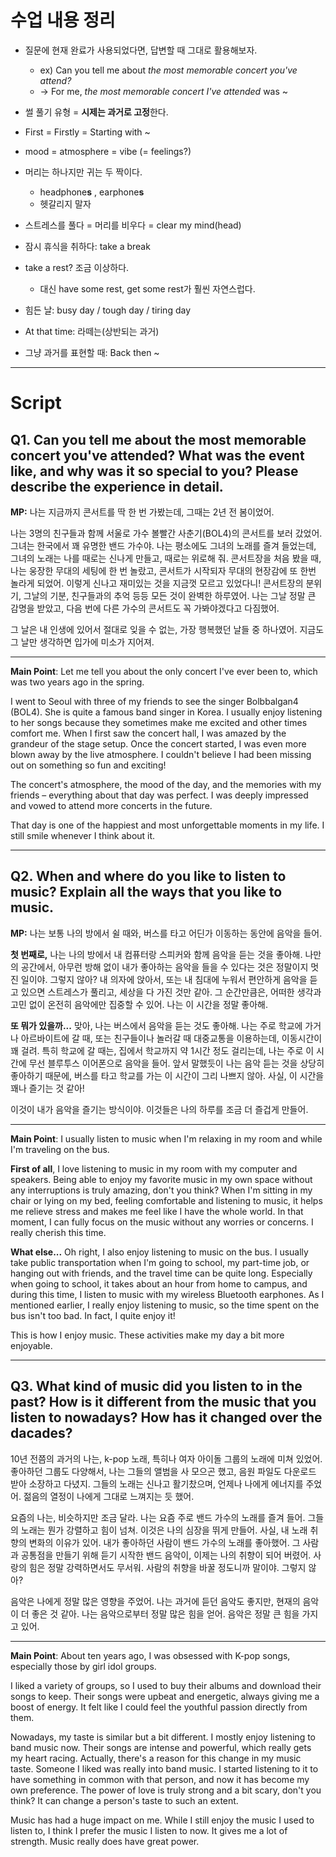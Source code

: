 # 수업 내용 정리
- 질문에 현재 완료가 사용되었다면, 답변할 때 그대로 활용해보자.
	- ex) Can you tell me about *the most memorable concert you've attend?*
	- -> For me, *the most memorable concert I've attended* was ~

- 썰 풀기 유형 = **시제는 과거로 고정**한다.

- First = Firstly = Starting with ~

- mood = atmosphere = vibe (= feelings?)

- 머리는 하나지만 귀는 두 짝이다.
	- headphone**s** , earphone**s**
	- 헷갈리지 말자

- 스트레스를 풀다 = 머리를 비우다 = clear my mind(head)

- 잠시 휴식을 취하다: take a break
- take a rest? 조금 이상하다.
	- 대신 have some rest, get some rest가 훨씬 자연스럽다.

- 힘든 날: busy day / tough day / tiring day

- At that time: 라떼는(상반되는 과거)
- 그냥 과거를 표현할 때: Back then ~ 

---
# Script
## Q1. Can you tell me about the most memorable concert you've attended? What was the event like, and why was it so special to you? Please describe the experience in detail.

**MP:** 나는 지금까지 콘서트를 딱 한 번 가봤는데, 그때는 2년 전 봄이었어.

나는 3명의 친구들과 함께 서울로 가수 볼빨간 사춘기(BOL4)의 콘서트를 보러 갔었어.
그녀는 한국에서 꽤 유명한 밴드 가수야.
나는 평소에도 그녀의 노래를 즐겨 들었는데, 그녀의 노래는 나를 때로는 신나게 만들고, 때로는 위로해 줘.
콘서트장을 처음 봤을 때, 나는 웅장한 무대의 세팅에 한 번 놀랐고, 콘서트가 시작되자 무대의 현장감에 또 한번 놀라게 되었어. 이렇게 신나고 재미있는 것을 지금껏 모르고 있었다니!
콘서트장의 분위기, 그날의 기분, 친구들과의 추억 등등 모든 것이 완벽한 하루였어.
나는 그날 정말 큰 감명을 받았고, 다음 번에 다른 가수의 콘서트도 꼭 가봐야겠다고 다짐했어.

그 날은 내 인생에 있어서 절대로 잊을 수 없는, 가장 행복했던 날들 중 하나였어.
지금도 그 날만 생각하면 입가에 미소가 지어져.

---
**Main Point**: Let me tell you about the only concert I've ever been to, which was two years ago in the spring.

I went to Seoul with three of my friends to see the singer Bolbbalgan4 (BOL4). 
She is quite a famous band singer in Korea. 
I usually enjoy listening to her songs because they sometimes make me excited and other times comfort me. 
When I first saw the concert hall, I was amazed by the grandeur of the stage setup. 
Once the concert started, I was even more blown away by the live atmosphere. 
I couldn't believe I had been missing out on something so fun and exciting!

The concert's atmosphere, the mood of the day, and the memories with my friends – everything about that day was perfect. 
I was deeply impressed and vowed to attend more concerts in the future.

That day is one of the happiest and most unforgettable moments in my life. I still smile whenever I think about it.

---
## Q2. When and where do you like to listen to music? Explain all the ways that you like to music.

**MP:** 나는 보통 나의 방에서 쉴 때와, 버스를 타고 어딘가 이동하는 동안에 음악을 들어.

**첫 번째로,** 나는 나의 방에서 내 컴퓨터랑 스피커와 함께 음악을 듣는 것을 좋아해.
나만의 공간에서, 아무런 방해 없이 내가 좋아하는 음악을 들을 수 있다는 것은 정말이지 멋진 일이야. 그렇지 않아?
내 의자에 앉아서, 또는 내 침대에 누워서 편안하게 음악을 듣고 있으면 스트레스가 풀리고, 세상을 다 가진 것만 같아.
그 순간만큼은, 어떠한 생각과 고민 없이 온전히 음악에만 집중할 수 있어. 나는 이 시간을 정말 좋아해.

**또 뭐가 있을까...** 맞아, 나는 버스에서 음악을 듣는 것도 좋아해.
나는 주로 학교에 가거나 아르바이트에 갈 때, 또는 친구들이나 놀러갈 때 대중교통을 이용하는데, 이동시간이 꽤 걸려.
특히 학교에 갈 때는, 집에서 학교까지 약 1시간 정도 걸리는데, 나는 주로 이 시간에 무선 블루투스 이어폰으로 음악을 들어.
앞서 말했듯이 나는 음악 듣는 것을 상당히 좋아하기 때문에, 버스를 타고 학교를 가는 이 시간이 그리 나쁘지 않아. 사실, 이 시간을 꽤나 즐기는 것 같아!

이것이 내가 음악을 즐기는 방식이야. 이것들은 나의 하루를 조금 더 즐겁게 만들어.

---
**Main Point**: I usually listen to music when I'm relaxing in my room and while I'm traveling on the bus.

**First of all**, I love listening to music in my room with my computer and speakers. 
Being able to enjoy my favorite music in my own space without any interruptions is truly amazing, don't you think? When I'm sitting in my chair or lying on my bed, feeling comfortable and listening to music, it helps me relieve stress and makes me feel like I have the whole world. 
In that moment, I can fully focus on the music without any worries or concerns. I really cherish this time.

**What else...** Oh right, I also enjoy listening to music on the bus. 
I usually take public transportation when I'm going to school, my part-time job, or hanging out with friends, and the travel time can be quite long. 
Especially when going to school, it takes about an hour from home to campus, and during this time, I listen to music with my wireless Bluetooth earphones. 
As I mentioned earlier, I really enjoy listening to music, so the time spent on the bus isn't too bad. 
In fact, I quite enjoy it!

This is how I enjoy music. These activities make my day a bit more enjoyable.

---
## Q3. What kind of music did you listen to in the past? How is it different from the music that you listen to nowadays? How has it changed over the dacades?

10년 전쯤의 과거의 나는, k-pop 노래, 특히나 여자 아이돌 그룹의 노래에 미쳐 있었어.
좋아하던 그룹도 다양해서, 나는 그들의 앨범을 사 모으곤 했고, 음원 파일도 다운로드 받아 소장하고 다녔지.
그들의 노래는 신나고 활기찼으며, 언제나 나에게 에너지를 주었어.
젊음의 열정이 나에게 그대로 느껴지는 듯 했어.

요즘의 나는, 비슷하지만 조금 달라. 나는 요즘 주로 밴드 가수의 노래를 즐겨 들어.
그들의 노래는 뭔가 강렬하고 힘이 넘쳐. 이것은 나의 심장을 뛰게 만들어.
사실, 내 노래 취향의 변화의 이유가 있어. 내가 좋아하던 사람이 밴드 가수의 노래를 좋아했어.
그 사람과 공통점을 만들기 위해 듣기 시작한 밴드 음악이, 이제는 나의 취향이 되어 버렸어.
사랑의 힘은 정말 강력하면서도 무서워. 사람의 취향을 바꿀 정도니까 말이야. 그렇지 않아?

음악은 나에게 정말 많은 영향을 주었어. 나는 과거에 듣던 음악도 좋지만, 현재의 음악이 더 좋은 것 같아.
나는 음악으로부터 정말 많은 힘을 얻어. 음악은 정말 큰 힘을 가지고 있어.

---
**Main Point**: About ten years ago, I was obsessed with K-pop songs, especially those by girl idol groups.

I liked a variety of groups, so I used to buy their albums and download their songs to keep. 
Their songs were upbeat and energetic, always giving me a boost of energy. 
It felt like I could feel the youthful passion directly from them.

Nowadays, my taste is similar but a bit different. I mostly enjoy listening to band music now. 
Their songs are intense and powerful, which really gets my heart racing. 
Actually, there's a reason for this change in my music taste. Someone I liked was really into band music. 
I started listening to it to have something in common with that person, and now it has become my own preference. 
The power of love is truly strong and a bit scary, don't you think? It can change a person's taste to such an extent.

Music has had a huge impact on me. 
While I still enjoy the music I used to listen to, I think I prefer the music I listen to now. 
It gives me a lot of strength. Music really does have great power.

